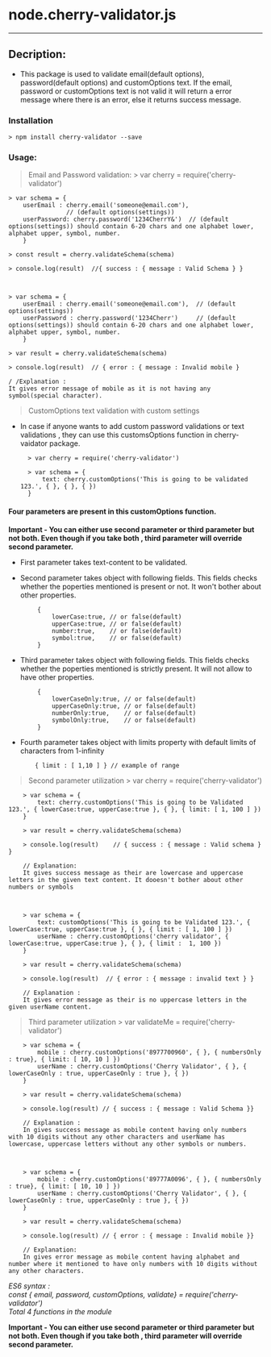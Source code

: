 # node.cherry-validator.js
___

##  Decription:

* This package is used to validate email(default options), password(default options) and customOptions text. If the email, password or customOptions text is not valid it will return a error message where there is an error, else it returns success message.


### Installation

    > npm install cherry-validator --save


### Usage:

   > Email and Password validation:
    > var cherry = require('cherry-validator')

    > var schema = { 
        userEmail : cherry.email('someone@email.com'),
                    // (default options(settings))
        userPassword: cherry.password('1234CherrY&')  // (default options(settings)) should contain 6-20 chars and one alphabet lower, alphabet upper, symbol, number.
        }

    > const result = cherry.validateSchema(schema)

    > console.log(result)  //{ success : { message : Valid Schema } }



    > var schema = { 
        userEmail : cherry.email('someone@email.com'),  // (default options(settings))
        userPassword : cherry.password('1234Cherr')     // (default options(settings)) should contain 6-20 chars and one alphabet lower, alphabet upper, symbol, number.
        }

    > var result = cherry.validateSchema(schema)

    > console.log(result)  // { error : { message : Invalid mobile } 

    / /Explanation :
    It gives error message of mobile as it is not having any symbol(special character).


   > CustomOptions text validation with custom settings
* In case if anyone wants to add custom password validations or text validations , they can use this customsOptions function in cherry-vaidator package.

        > var cherry = require('cherry-validator')

        > var schema = {
            text: cherry.customOptions('This is going to be validated 123.', { }, { }, { })
        }
    
#### Four parameters are present in this customOptions function.

**Important - You can either use second parameter or third parameter but not both. Even though if you take both , third parameter will override second parameter.**

* First parameter takes text-content to be validated.

* Second parameter takes object with following fields. This fields checks whether the poperties mentioned is present or not. It won't bother about other properties.

```
        {
            lowerCase:true, // or false(default)   
            upperCase:true, // or false(default)
            number:true,    // or false(default)
            symbol:true,    // or false(default)
        }

```
* Third parameter takes object with following fields. This fields checks whether the poperties mentioned is strictly present. It will not allow to have other properties.
```
        {
            lowerCaseOnly:true, // or false(default)   
            upperCaseOnly:true, // or false(default)
            numberOnly:true,    // or false(default)
            symbolOnly:true,    // or false(default)
        }

```
    
* Fourth parameter takes object with limits property with default limits of characters from  1-infinity
    ```
        { limit : [ 1,10 ] } // example of range 

    ```



> Second parameter utilization
        > var cherry = require('cherry-validator')

        > var schema = {
            text: cherry.customOptions('This is going to be Validated 123.', { lowerCase:true, upperCase:true }, { }, { limit: [ 1, 100 ] })
        }

        > var result = cherry.validateSchema(schema)

        > console.log(result)    // { success : { message : Valid schema } }

        // Explanation: 
        It gives success message as their are lowercase and uppercase letters in the given text content. It dooesn't bother about other numbers or symbols



        > var schema = {
            text: customOptions('This is going to be Validated 123.', { lowerCase:true, upperCase:true }, { }, { limit : [ 1, 100 ] })
            userName : cherry.customOptions('cherry validator', { lowerCase:true, upperCase:true }, { }, { limit :  1, 100 })
        }

        > var result = cherry.validateSchema(schema)

        > console.log(result)  // { error : { message : invalid text } }

        // Explanation : 
        It gives error message as their is no uppercase letters in the given userName content.



> Third parameter utilization
        > var validateMe = require('cherry-validator')
        
        > var schema = {
            mobile : cherry.customOptions('8977700960', { }, { numbersOnly : true}, { limit: [ 10, 10 ] })
            userName : cherry.customOptions('Cherry Validator', { }, { lowerCaseOnly : true, upperCaseOnly : true }, { })
        } 

        > var result = cherry.validateSchema(schema)

        > console.log(result) // { success : { message : Valid Schema }} 

        // Explanation :
        In gives success message as mobile content having only numbers with 10 digits without any other characters and userName has lowercase, uppercase letters without any other symbols or numbers.



        > var schema = {
            mobile : cherry.customOptions('89777A0096', { }, { numbersOnly : true}, { limit: [ 10, 10 ] })
            userName : cherry.customOptions('Cherry Validator', { }, { lowerCaseOnly : true, upperCaseOnly : true }, { })
        } 

        > var result = cherry.validateSchema(schema)

        > console.log(result) // { error : { message : Invalid mobile }} 

        // Explanation:
        In gives error message as mobile content having alphabet and number where it mentioned to have only numbers with 10 digits without any other characters.



*ES6 syntax :*<br/>
*const { email, password, customOptions, validate} = require('cherry-validator')*<br/>
*Total 4 functions in the module*<br/>

**Important - You can either use second parameter or third parameter but not both. Even though if you take both , third parameter will override second parameter.**












